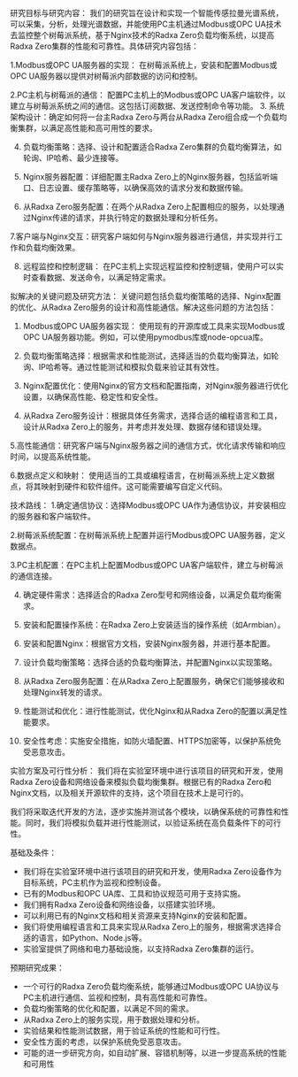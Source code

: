 研究目标与研究内容：
我们的研究旨在设计和实现一个智能传感拉曼光谱系统，可以采集，分析，处理光谱数据，并能使用PC主机通过Modbus或OPC UA技术去监控整个树莓派系统，基于Nginx技术的Radxa Zero负载均衡系统，以提高Radxa Zero集群的性能和可靠性。具体研究内容包括：

1.Modbus或OPC UA服务器的实现： 在树莓派系统上，安装和配置Modbus或OPC UA服务器以提供对树莓派内部数据的访问和控制。

2.PC主机与树莓派的通信： 配置PC主机上的Modbus或OPC UA客户端软件，以建立与树莓派系统之间的通信。这包括订阅数据、发送控制命令等功能。
3. 系统架构设计：确定如何将一台主Radxa Zero与两台从Radxa Zero组合成一个负载均衡集群，以满足高性能和高可用性的要求。

4. 负载均衡策略：选择、设计和配置适合Radxa Zero集群的负载均衡算法，如轮询、IP哈希、最少连接等。

5. Nginx服务器配置：详细配置主Radxa Zero上的Nginx服务器，包括监听端口、日志设置、缓存策略等，以确保高效的请求分发和数据传输。

6. 从Radxa Zero服务配置：在两个从Radxa Zero上配置相应的服务，以处理通过Nginx传递的请求，并执行特定的数据处理和分析任务。

7.客户端与Nginx交互：研究客户端如何与Nginx服务器进行通信，并实现并行工作和负载均衡效果。

8. 远程监控和控制逻辑： 在PC主机上实现远程监控和控制逻辑，使用户可以实时查看数据、发送命令，以满足特定需求。

拟解决的关键问题及研究方法：
关键问题包括负载均衡策略的选择、Nginx配置的优化、从Radxa Zero服务的设计和高性能通信。解决这些问题的方法包括：

1. Modbus或OPC UA服务器实现： 使用现有的开源库或工具来实现Modbus或OPC UA服务器功能。例如，可以使用pymodbus库或node-opcua库。
2. 负载均衡策略选择：根据需求和性能测试，选择适当的负载均衡算法，如轮询、IP哈希等。通过性能测试和模拟负载来验证其有效性。

3. Nginx配置优化：使用Nginx的官方文档和配置指南，对Nginx服务器进行优化设置，以确保高性能、稳定性和安全性。

4. 从Radxa Zero服务设计：根据具体任务需求，选择合适的编程语言和工具，设计从Radxa Zero上的服务，并考虑并发处理、数据存储和错误处理。

5.高性能通信：研究客户端与Nginx服务器之间的通信方式，优化请求传输和响应时间，以提高系统性能。

6.数据点定义和映射： 使用适当的工具或编程语言，在树莓派系统上定义数据点，将其映射到硬件和软件组件。这可能需要编写自定义代码。

技术路线：
1.确定通信协议：选择Modbus或OPC UA作为通信协议，并安装相应的服务器和客户端软件。

2.树莓派系统配置：在树莓派系统上配置并运行Modbus或OPC UA服务器，定义数据点。

3.PC主机配置：在PC主机上配置Modbus或OPC UA客户端软件，建立与树莓派的通信连接。

4. 确定硬件需求：选择适合的Radxa Zero型号和网络设备，以满足负载均衡需求。

5. 安装和配置操作系统：在Radxa Zero上安装适当的操作系统（如Armbian）。

6. 安装和配置Nginx：根据官方文档，安装Nginx服务器，并进行基本配置。

7. 设计负载均衡策略：选择合适的负载均衡算法，并配置Nginx以实现策略。

8. 从Radxa Zero服务配置：在从Radxa Zero上配置服务，确保它们能够接收和处理Nginx转发的请求。

9. 性能测试和优化：进行性能测试，优化Nginx和从Radxa Zero的配置以满足性能要求。

10. 安全性考虑：实施安全措施，如防火墙配置、HTTPS加密等，以保护系统免受恶意攻击。

实验方案及可行性分析：
我们将在实验室环境中进行该项目的研究和开发，使用Radxa Zero设备和网络设备来模拟负载均衡集群。根据已有的Radxa Zero和Nginx文档，以及相关开源软件的支持，这个项目在技术上是可行的。

我们将采取迭代开发的方法，逐步实施并测试各个模块，以确保系统的可靠性和性能。同时，我们将模拟负载并进行性能测试，以验证系统在高负载条件下的可行性。

基础及条件：
- 我们将在实验室环境中进行该项目的研究和开发，使用Radxa Zero设备作为目标系统，PC主机作为监视和控制设备。
- 已有的Modbus和OPC UA库、工具和协议规范可用于支持实施。
- 我们拥有Radxa Zero设备和网络设备，以搭建实验环境。
- 可以利用已有的Nginx文档和相关资源来支持Nginx的安装和配置。
- 我们将使用编程语言和工具来实现从Radxa Zero上的服务，根据需求选择合适的语言，如Python、Node.js等。
- 实验室提供了网络和电力基础设施，以支持Radxa Zero集群的运行。

预期研究成果：
- 一个可行的Radxa Zero负载均衡系统，能够通过Modbus或OPC UA协议与PC主机进行通信、监视和控制，具有高性能和可靠性。
- 负载均衡策略的优化和配置，以满足不同的需求。
- 从Radxa Zero上的服务实现，用于数据处理和分析。
- 实验结果和性能测试数据，用于验证系统的性能和可行性。
- 安全性方面的考虑，以保护系统免受恶意攻击。
- 可能的进一步研究方向，如自动扩展、容错机制等，以进一步提高系统的性能和可用性